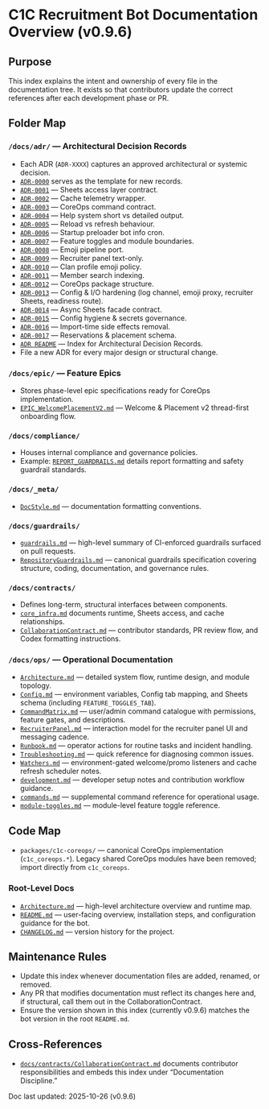 # C1C Recruitment Bot Documentation Overview (v0.9.6)

## Purpose
This index explains the intent and ownership of every file in the documentation tree.
It exists so that contributors update the correct references after each development phase or PR.

## Folder Map

### `/docs/adr/` — Architectural Decision Records
* Each ADR (`ADR-XXXX`) captures an approved architectural or systemic decision.
* [`ADR-0000`](adr/ADR-0000-template.md) serves as the template for new records.
* [`ADR-0001`](adr/ADR-0001-sheets-access-layer.md) — Sheets access layer contract.
* [`ADR-0002`](adr/ADR-0002-cache-telemetry-wrapper.md) — Cache telemetry wrapper.
* [`ADR-0003`](adr/ADR-0003-coreops-command-contract.md) — CoreOps command contract.
* [`ADR-0004`](adr/ADR-0004-help-system-short-vs-detailed.md) — Help system short vs detailed output.
* [`ADR-0005`](adr/ADR-0005-reload-vs-refresh.md) — Reload vs refresh behaviour.
* [`ADR-0006`](adr/ADR-0006-startup-preloader-bot-info-cron.md) — Startup preloader bot info cron.
* [`ADR-0007`](adr/ADR-0007-feature-toggles-recruitment-module-boundaries.md) — Feature toggles and module boundaries.
* [`ADR-0008`](adr/ADR-0008-emoji-pipeline-port.md) — Emoji pipeline port.
* [`ADR-0009`](adr/ADR-0009-recruiter-panel-text-only.md) — Recruiter panel text-only.
* [`ADR-0010`](adr/ADR-0010-clan-profile-with-emoji.md) — Clan profile emoji policy.
* [`ADR-0011`](adr/ADR-0011-Normalize-to-Modules-First.md) — Member search indexing.
* [`ADR-0012`](adr/ADR-0012-coreops-package.md) — CoreOps package structure.
* [`ADR-0013`](adr/ADR-0013-config-io-hardening.md) — Config & I/O hardening (log channel, emoji proxy, recruiter Sheets, readiness route).
* [`ADR-0014`](adr/ADR-0014-async-sheets-facade.md) — Async Sheets facade contract.
* [`ADR-0015`](adr/ADR-0015-config-hygiene-and-secrets.md) — Config hygiene & secrets governance.
* [`ADR-0016`](adr/ADR-0016-import-side-effects.md) — Import-time side effects removal.
* [`ADR-0017`](adr/ADR-0017-Reservations-Placement-Schema.md) — Reservations & placement schema.
* [`ADR README`](adr/README.md) — Index for Architectural Decision Records.
* File a new ADR for every major design or structural change.

### `/docs/epic/` — Feature Epics
* Stores phase-level epic specifications ready for CoreOps implementation.
* [`EPIC_WelcomePlacementV2.md`](epic/EPIC_WelcomePlacementV2.md) — Welcome & Placement v2 thread-first onboarding flow.

### `/docs/compliance/`
* Houses internal compliance and governance policies.
* Example: [`REPORT_GUARDRAILS.md`](compliance/REPORT_GUARDRAILS.md) details report formatting and safety guardrail standards.

### `/docs/_meta/`
* [`DocStyle.md`](_meta/DocStyle.md) — documentation formatting conventions.

### `/docs/guardrails/`
* [`guardrails.md`](guardrails.md) — high-level summary of CI-enforced guardrails surfaced on pull requests.
* [`RepositoryGuardrails.md`](guardrails/RepositoryGuardrails.md) — canonical guardrails specification covering structure, coding, documentation, and governance rules.

### `/docs/contracts/`
* Defines long-term, structural interfaces between components.
* [`core_infra.md`](contracts/core_infra.md) documents runtime, Sheets access, and cache relationships.
* [`CollaborationContract.md`](contracts/CollaborationContract.md) — contributor standards, PR review flow, and Codex formatting instructions.

### `/docs/ops/` — Operational Documentation
* [`Architecture.md`](ops/Architecture.md) — detailed system flow, runtime design, and module topology.
* [`Config.md`](ops/Config.md) — environment variables, Config tab mapping, and Sheets schema (including `FEATURE_TOGGLES_TAB`).
* [`CommandMatrix.md`](ops/CommandMatrix.md) — user/admin command catalogue with permissions, feature gates, and descriptions.
* [`RecruiterPanel.md`](ops/RecruiterPanel.md) — interaction model for the recruiter panel UI and messaging cadence.
* [`Runbook.md`](ops/Runbook.md) — operator actions for routine tasks and incident handling.
* [`Troubleshooting.md`](ops/Troubleshooting.md) — quick reference for diagnosing common issues.
* [`Watchers.md`](ops/Watchers.md) — environment-gated welcome/promo listeners and cache refresh scheduler notes.
* [`development.md`](ops/development.md) — developer setup notes and contribution workflow guidance.
* [`commands.md`](ops/commands.md) — supplemental command reference for operational usage.
* [`module-toggles.md`](ops/module-toggles.md) — module-level feature toggle reference.

## Code Map

* `packages/c1c-coreops/` — canonical CoreOps implementation (`c1c_coreops.*`).
  Legacy shared CoreOps modules have been removed; import directly from `c1c_coreops`.

### Root-Level Docs
* [`Architecture.md`](Architecture.md) — high-level architecture overview and runtime map.
* [`README.md`](../README.md) — user-facing overview, installation steps, and configuration guidance for the bot.
* [`CHANGELOG.md`](../CHANGELOG.md) — version history for the project.

## Maintenance Rules
* Update this index whenever documentation files are added, renamed, or removed.
* Any PR that modifies documentation must reflect its changes here and, if structural, call them out in the CollaborationContract.
* Ensure the version shown in this index (currently v0.9.6) matches the bot version in the root `README.md`.

## Cross-References
* [`docs/contracts/CollaborationContract.md`](contracts/CollaborationContract.md) documents contributor responsibilities and embeds this index under “Documentation Discipline.”

Doc last updated: 2025-10-26 (v0.9.6)
